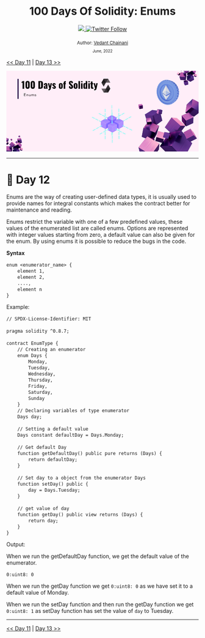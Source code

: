 <div align="center">
  <h1> 100 Days Of Solidity: Enums</h1>
  <a class="header-badge" target="_blank" href="https://dev.to/envoy_">
  <img src="https://img.shields.io/badge/dev.to-0A0A0A?style=for-the-badge&logo=devdotto&logoColor=white">
  </a>
  <a class="header-badge" target="_blank" href="https://twitter.com/Envoy_1084">
  <img alt="Twitter Follow" src="https://img.shields.io/twitter/follow/Envoy_1084?style=social">
  </a>

<sub>Author:
<a href="https://dev.to/envoy_" target="_blank">Vedant Chainani</a><br>
<small> June, 2022</small>
</sub>
</div>

[<< Day 11](../Day%20011%20-%20Array%20Operations/readme.md) | [Day 13 >>]()

![Day 12](./cover.png)

---

# 📔 Day 12

Enums are the way of creating user-defined data types, it is usually used to provide names for integral constants which makes the contract better for maintenance and reading. 

Enums restrict the variable with one of a few predefined values, these values of the enumerated list are called enums. Options are represented with integer values starting from zero, a default value can also be given for the enum. By using enums it is possible to reduce the bugs in the code.

**Syntax**

```solidity
enum <enumerator_name> { 
    element 1, 
    element 2,
    ....,
    element n
} 
```

Example:

```solidity
// SPDX-License-Identifier: MIT

pragma solidity ^0.8.7;

contract EnumType {
    // Creating an enumerator
    enum Days {
        Monday,
        Tuesday,
        Wednesday,
        Thursday,
        Friday,
        Saturday,
        Sunday
    }
    // Declaring variables of type enumerator
    Days day;

    // Setting a default value
    Days constant defaultDay = Days.Monday;

    // Get default Day
    function getDefaultDay() public pure returns (Days) {
        return defaultDay;
    }

    // Set day to a object from the enumerator Days
    function setDay() public {
        day = Days.Tuesday;
    }

    // get value of day
    function getDay() public view returns (Days) {
        return day;
    }
}
```

Output:

When we run the getDefaultDay function, we get the default value of the enumerator.

```solidity
0:uint8: 0
```

When we run the getDay function we get `0:uint8: 0` as we have set it to a default value of Monday.

When we run the setDay function and then run the getDay function we get `0:uint8: 1` as setDay function has set the value of `day` to Tuesday.

---

[<< Day 11](../Day%20011%20-%20Array%20Operations/readme.md) | [Day 13 >>]()